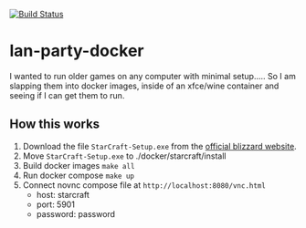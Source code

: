 [![Build Status](https://travis-ci.org/BenWhiting/lan-party-docker.svg?branch=master)](https://travis-ci.org/BenWhiting/lan-party-docker)

# lan-party-docker

I wanted to run older games on any computer with minimal setup.....
So I am slapping them into docker images, inside of
an xfce/wine container and seeing if I can get them to run.

## How this works

1. Download the file `StarCraft-Setup.exe` from the [official blizzard website](https://starcraft.com/en-us/articles/20674424).
2. Move `StarCraft-Setup.exe` to ./docker/starcraft/install
3. Build docker images `make all`
4. Run docker compose `make up`
5. Connect novnc compose file at `http://localhost:8080/vnc.html`
    - host: starcraft
    - port: 5901
    - password: password
